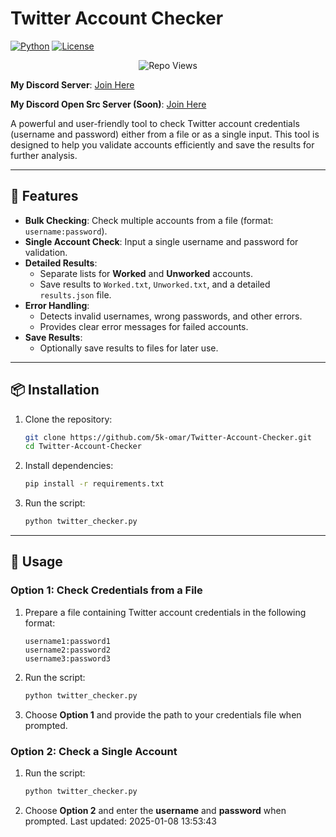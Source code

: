 # **Twitter Account Checker**

  [![Python](https://img.shields.io/badge/Python-3.9%2B-blue?style=flat-square&logo=python)](https://www.python.org/)
  [![License](https://img.shields.io/badge/License-MIT-green?style=flat-square)](https://opensource.org/licenses/MIT)
  <p align="center"> <img src="https://komarev.com/ghpvc/?username=5k-omar&label=Repo%20views&color=0e75b6&style=flat" alt="Repo Views" /> </p>

  **My Discord Server**: [Join Here](https://discord.gg/tcnksFMCR9)

  **My Discord Open Src Server (Soon)**: [Join Here](https://discord.gg/323wKvBb45)

  A powerful and user-friendly tool to check Twitter account credentials (username and password) either from a file or as a single input. This tool is designed to help you validate accounts efficiently and save the results for further analysis.

  ---

  ## 🌟 **Features**

  - **Bulk Checking**: Check multiple accounts from a file (format: `username:password`).
  - **Single Account Check**: Input a single username and password for validation.
  - **Detailed Results**:
    - Separate lists for **Worked** and **Unworked** accounts.
    - Save results to `Worked.txt`, `Unworked.txt`, and a detailed `results.json` file.
  - **Error Handling**:
    - Detects invalid usernames, wrong passwords, and other errors.
    - Provides clear error messages for failed accounts.
  - **Save Results**:
    - Optionally save results to files for later use.

  ---

  ## 📦 **Installation**

  1. Clone the repository:
     ```bash
     git clone https://github.com/5k-omar/Twitter-Account-Checker.git
     cd Twitter-Account-Checker
     ```

  2. Install dependencies:
     ```bash
     pip install -r requirements.txt
     ```

  3. Run the script:
     ```bash
     python twitter_checker.py
     ```

  ---

  ## 🚀 **Usage**

  ### **Option 1: Check Credentials from a File**
  1. Prepare a file containing Twitter account credentials in the following format:
     ```
     username1:password1
     username2:password2
     username3:password3
     ```

  2. Run the script:
     ```bash
     python twitter_checker.py
     ```

  3. Choose **Option 1** and provide the path to your credentials file when prompted.

  ### **Option 2: Check a Single Account**
  1. Run the script:
     ```bash
     python twitter_checker.py
     ```

  2. Choose **Option 2** and enter the **username** and **password** when prompted.
Last updated: 2025-01-08 13:53:43
